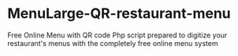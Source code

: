 # MenuLarge-QR-restaurant-menu
Free Online Menu with QR code Php script prepared to digitize your restaurant's menus with the completely free online menu system
